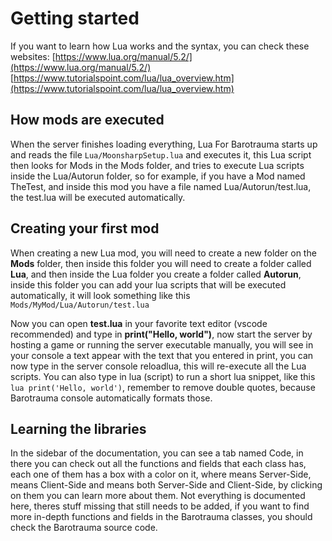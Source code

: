 # Getting started

If you want to learn how Lua works and the syntax, you can check these websites: [https://www.lua.org/manual/5.2/](https://www.lua.org/manual/5.2/) [https://www.tutorialspoint.com/lua/lua_overview.htm](https://www.tutorialspoint.com/lua/lua_overview.htm)

## How mods are executed
When the server finishes loading everything, Lua For Barotrauma starts up and reads the file `Lua/MoonsharpSetup.lua` and executes it, this Lua script then looks for Mods in the Mods folder, and tries to execute Lua scripts inside the Lua/Autorun folder, so for example, if you have a Mod named TheTest, and inside this mod you have a file named Lua/Autorun/test.lua, the test.lua will be executed automatically.

## Creating your first mod
When creating a new Lua mod, you will need to create a new folder on the **Mods** folder, then inside this folder you will need to create a folder called **Lua**, and then inside the Lua folder you create a folder called **Autorun**, inside this folder you can add your lua scripts that will be executed automatically, it will look something like this `Mods/MyMod/Lua/Autorun/test.lua`

Now you can open **test.lua** in your favorite text editor (vscode recommended) and type in **print("Hello, world")**, now start the server by hosting a game or running the server executable manually, you will see in your console a text appear with the text that you entered in print, you can now type in the server console reloadlua, this will re-execute all the Lua scripts. You can also type in lua (script) to run a short lua snippet, like this `lua print('Hello, world')`, remember to remove double quotes, because Barotrauma console automatically formats those.

## Learning the libraries
In the sidebar of the documentation, you can see a tab named Code, in there you can check out all the functions and fields that each class has, each one of them has a box with a color on it, where <span class="realm server"></span> means Server-Side, <span class="realm client"></span> means Client-Side and <span class="realm shared"></span> means both Server-Side and Client-Side, by clicking on them you can learn more about them. Not everything is documented here, theres stuff missing that still needs to be added, if you want to find more in-depth functions and fields in the Barotrauma classes, you should check the Barotrauma source code.